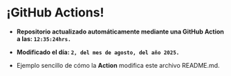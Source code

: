 # ¡GitHub Actions!
* **Repositorio actualizado automáticamente mediante una GitHub Action a las: `12:35:24hrs.`**
* **Modificado el día: `2, del mes de agosto, del año 2025.`**

* Ejemplo sencillo de cómo la **Action** modifica este archivo README.md.
